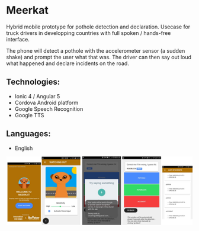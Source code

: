 # Meerkat
Hybrid mobile prototype for pothole detection and declaration.
Usecase for truck drivers in developping countries with full spoken / hands-free interface.

The phone will detect a pothole with the accelerometer sensor (a sudden shake) and prompt the user what that was.
The driver can then say out loud what happened and declare incidents on the road.


## Technologies:
* Ionic 4 / Angular 5
* Cordova Android platform
* Google Speech Recognition
* Google TTS

## Languages:
* English


![Screenshots](/meerkat.jpg)
